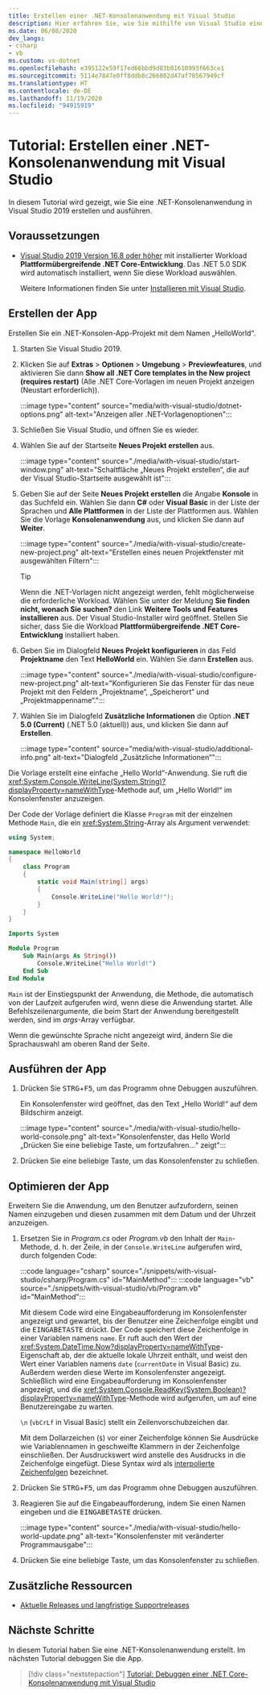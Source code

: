 ```yaml
---
title: Erstellen einer .NET-Konsolenanwendung mit Visual Studio
description: Hier erfahren Sie, wie Sie mithilfe von Visual Studio eine .NET-Konsolenanwendung mit C# oder Visual Basic erstellen.
ms.date: 06/08/2020
dev_langs:
- csharp
- vb
ms.custom: vs-dotnet
ms.openlocfilehash: e395122e59f17ed66bbd9d83b01610993f663ce1
ms.sourcegitcommit: 5114e7847e0ff8ddb8c266802d47af78567949cf
ms.translationtype: HT
ms.contentlocale: de-DE
ms.lasthandoff: 11/19/2020
ms.locfileid: "94915919"
---
```

# <a name="tutorial-create-a-net-console-application-using-visual-studio"></a>Tutorial: Erstellen einer .NET-Konsolenanwendung mit Visual Studio

In diesem Tutorial wird gezeigt, wie Sie eine .NET-Konsolenanwendung in Visual Studio 2019 erstellen und ausführen.

## <a name="prerequisites"></a>Voraussetzungen

- [Visual Studio 2019 Version 16.8 oder höher](https://visualstudio.microsoft.com/downloads/?utm_medium=microsoft&utm_source=docs.microsoft.com&utm_campaign=inline+link&utm_content=download+vs2019) mit installierter Workload **Plattformübergreifende .NET Core-Entwicklung**. Das .NET 5.0 SDK wird automatisch installiert, wenn Sie diese Workload auswählen.

  Weitere Informationen finden Sie unter [Installieren mit Visual Studio](../install/windows.md#install-with-visual-studio).

## <a name="create-the-app"></a>Erstellen der App

Erstellen Sie ein .NET-Konsolen-App-Projekt mit dem Namen „HelloWorld“.

1. Starten Sie Visual Studio 2019.

1. Klicken Sie auf **Extras** > **Optionen** > **Umgebung** > **Previewfeatures**, und aktivieren Sie dann **Show all .NET Core templates in the New project (requires restart)** (Alle .NET Core-Vorlagen im neuen Projekt anzeigen (Neustart erforderlich)).

   :::image type="content" source="media/with-visual-studio/dotnet-options.png" alt-text="Anzeigen aller .NET-Vorlagenoptionen":::

1. Schließen Sie Visual Studio, und öffnen Sie es wieder.

1. Wählen Sie auf der Startseite **Neues Projekt erstellen** aus.

   :::image type="content" source="./media/with-visual-studio/start-window.png" alt-text="Schaltfläche „Neues Projekt erstellen“, die auf der Visual Studio-Startseite ausgewählt ist":::

1. Geben Sie auf der Seite **Neues Projekt erstellen** die Angabe **Konsole** in das Suchfeld ein. Wählen Sie dann **C#** oder **Visual Basic** in der Liste der Sprachen und **Alle Plattformen** in der Liste der Plattformen aus. Wählen Sie die Vorlage **Konsolenanwendung** aus, und klicken Sie dann auf **Weiter**.

   :::image type="content" source="./media/with-visual-studio/create-new-project.png" alt-text="Erstellen eines neuen Projektfenster mit ausgewählten Filtern":::

   > [!TIP]
   > Wenn die .NET-Vorlagen nicht angezeigt werden, fehlt möglicherweise die erforderliche Workload. Wählen Sie unter der Meldung **Sie finden nicht, wonach Sie suchen?** den Link **Weitere Tools und Features installieren** aus. Der Visual Studio-Installer wird geöffnet. Stellen Sie sicher, dass Sie die Workload **Plattformübergreifende .NET Core-Entwicklung** installiert haben.

1. Geben Sie im Dialogfeld **Neues Projekt konfigurieren** in das Feld **Projektname** den Text **HelloWorld** ein. Wählen Sie dann **Erstellen** aus.

   :::image type="content" source="./media/with-visual-studio/configure-new-project.png" alt-text="Konfigurieren Sie das Fenster für das neue Projekt mit den Feldern „Projektname“, „Speicherort“ und „Projektmappenname“.":::

1. Wählen Sie im Dialogfeld **Zusätzliche Informationen** die Option **.NET 5.0 (Current)** (.NET 5.0 (aktuell)) aus, und klicken Sie dann auf **Erstellen**.

   :::image type="content" source="media/with-visual-studio/additional-info.png" alt-text="Dialogfeld „Zusätzliche Informationen“":::

Die Vorlage erstellt eine einfache „Hello World“-Anwendung. Sie ruft die <xref:System.Console.WriteLine(System.String)?displayProperty=nameWithType>-Methode auf, um „Hello World!“ im Konsolenfenster anzuzeigen.

Der Code der Vorlage definiert die Klasse `Program` mit der einzelnen Methode `Main`, die ein <xref:System.String>-Array als Argument verwendet:

```csharp
using System;

namespace HelloWorld
{
    class Program
    {
        static void Main(string[] args)
        {
            Console.WriteLine("Hello World!");
        }
    }
}
```

```vb
Imports System

Module Program
    Sub Main(args As String())
        Console.WriteLine("Hello World!")
    End Sub
End Module
```

`Main` ist der Einstiegspunkt der Anwendung, die Methode, die automatisch von der Laufzeit aufgerufen wird, wenn diese die Anwendung startet. Alle Befehlszeilenargumente, die beim Start der Anwendung bereitgestellt werden, sind im *args*-Array verfügbar.

Wenn die gewünschte Sprache nicht angezeigt wird, ändern Sie die Sprachauswahl am oberen Rand der Seite.

## <a name="run-the-app"></a>Ausführen der App

1. Drücken Sie <kbd>STRG</kbd>+<kbd>F5</kbd>, um das Programm ohne Debuggen auszuführen.

   Ein Konsolenfenster wird geöffnet, das den Text „Hello World!“ auf dem Bildschirm anzeigt.

   :::image type="content" source="./media/with-visual-studio/hello-world-console.png" alt-text="Konsolenfenster, das Hello World „Drücken Sie eine beliebige Taste, um fortzufahren...“ zeigt":::

1. Drücken Sie eine beliebige Taste, um das Konsolenfenster zu schließen.

## <a name="enhance-the-app"></a>Optimieren der App

Erweitern Sie die Anwendung, um den Benutzer aufzufordern, seinen Namen einzugeben und diesen zusammen mit dem Datum und der Uhrzeit anzuzeigen.

1. Ersetzen Sie in *Program.cs* oder *Program.vb* den Inhalt der `Main`-Methode, d. h. der Zeile, in der `Console.WriteLine` aufgerufen wird, durch folgenden Code:

   :::code language="csharp" source="./snippets/with-visual-studio/csharp/Program.cs" id="MainMethod":::
   :::code language="vb" source="./snippets/with-visual-studio/vb/Program.vb" id="MainMethod":::

   Mit diesem Code wird eine Eingabeaufforderung im Konsolenfenster angezeigt und gewartet, bis der Benutzer eine Zeichenfolge eingibt und die <kbd>EINGABETASTE</kbd> drückt. Der Code speichert diese Zeichenfolge in einer Variablen namens `name`. Er ruft auch den Wert der <xref:System.DateTime.Now?displayProperty=nameWithType>-Eigenschaft ab, der die aktuelle lokale Uhrzeit enthält, und weist den Wert einer Variablen namens `date` (`currentDate` in Visual Basic) zu. Außerdem werden diese Werte im Konsolenfenster angezeigt. Schließlich wird eine Eingabeaufforderung im Konsolenfenster angezeigt, und die <xref:System.Console.ReadKey(System.Boolean)?displayProperty=nameWithType>-Methode wird aufgerufen, um auf eine Benutzereingabe zu warten.

   `\n` (`vbCrLf` in Visual Basic) stellt ein Zeilenvorschubzeichen dar.

   Mit dem Dollarzeichen (`$`) vor einer Zeichenfolge können Sie Ausdrücke wie Variablennamen in geschweifte Klammern in der Zeichenfolge einschließen. Der Ausdruckswert wird anstelle des Ausdrucks in die Zeichenfolge eingefügt. Diese Syntax wird als [interpolierte Zeichenfolgen](../../csharp/language-reference/tokens/interpolated.md) bezeichnet.

1. Drücken Sie <kbd>STRG</kbd>+<kbd>F5</kbd>, um das Programm ohne Debuggen auszuführen.

1. Reagieren Sie auf die Eingabeaufforderung, indem Sie einen Namen eingeben und die <kbd>EINGABETASTE</kbd> drücken.

   :::image type="content" source="./media/with-visual-studio/hello-world-update.png" alt-text="Konsolenfenster mit veränderter Programmausgabe":::

1. Drücken Sie eine beliebige Taste, um das Konsolenfenster zu schließen.

## <a name="additional-resources"></a>Zusätzliche Ressourcen

- [Aktuelle Releases und langfristige Supportreleases](../releases-and-support.md#net-core-and-net-5-version-lifecycles)

## <a name="next-steps"></a>Nächste Schritte

In diesem Tutorial haben Sie eine .NET-Konsolenanwendung erstellt. Im nächsten Tutorial debuggen Sie die App.

> [!div class="nextstepaction"]
> [Tutorial: Debuggen einer .NET Core-Konsolenanwendung mit Visual Studio](debugging-with-visual-studio.md)
